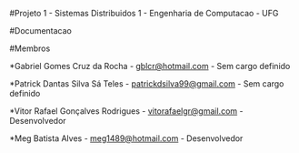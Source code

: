 #Projeto 1 - Sistemas Distribuidos 1 - Engenharia de Computacao - UFG

#Documentacao

#Membros

*Gabriel Gomes Cruz da Rocha - gblcr@hotmail.com - Sem cargo definido

*Patrick Dantas Silva Sá Teles - patrickdsilva99@gmail.com - Sem cargo definido

*Vitor Rafael Gonçalves Rodrigues - vitorafaelgr@gmail.com - Desenvolvedor

*Meg Batista Alves - meg1489@hotmail.com - Desenvolvedor

